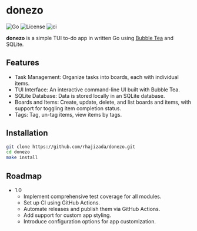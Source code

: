 # donezo

![Go](https://img.shields.io/badge/Go-1.22-blue.svg)
![License](https://img.shields.io/badge/License-MIT-green.svg)
![ci](https://github.com/rhajizada/donezo/actions/workflows/ci.yml/badge.svg)

**donezo** is a simple TUI to-do app in written Go using
[Bubble Tea](https://github.com/charmbracelet/bubbletea) and SQLite.

## Features

- Task Management: Organize tasks into boards, each with individual items.
- TUI Interface: An interactive command-line UI built with Bubble Tea.
- SQLite Database: Data is stored locally in an SQLite database.
- Boards and Items: Create, update, delete, and list boards and items, with
  support for toggling item completion status.
- Tags: Tag, un-tag items, view items by tags.

## Installation

```bash
git clone https://github.com/rhajizada/donezo.git
cd donezo
make install
```

## Roadmap

- 1.0
  - Implement comprehensive test coverage for all modules.
  - Set up CI using GitHub Actions.
  - Automate releases and publish them via GitHub Actions.
  - Add support for custom app styling.
  - Introduce configuration options for app customization.
